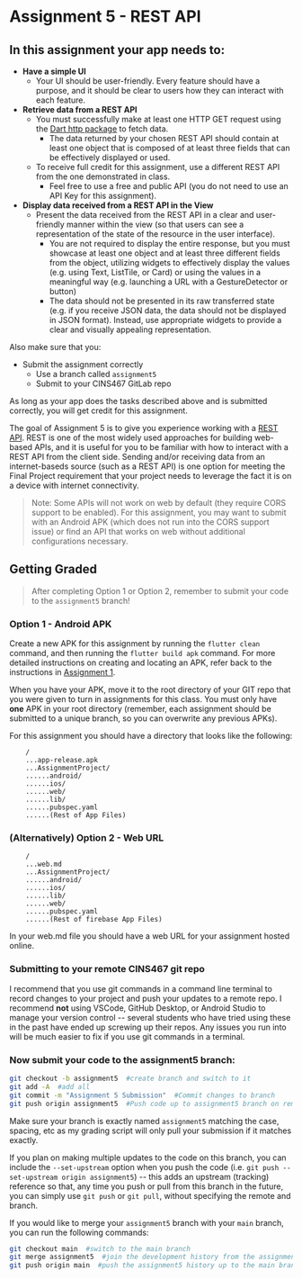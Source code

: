 # Assignment 5 - REST API

## In this assignment your app needs to:

* **Have a simple UI**
  * Your UI should be user-friendly. Every feature should have a purpose, and it should be clear to users how they can interact with each feature.
* **Retrieve data from a REST API**
  * You must successfully make at least one HTTP GET request using the [Dart http package](https://pub.dev/packages/http) to fetch data.
    * The data returned by your chosen REST API should contain at least one object that is composed of at least three fields that can be effectively displayed or used.
  * To receive full credit for this assignment, use a different REST API from the one demonstrated in class.
    * Feel free to use a free and public API (you do not need to use an API Key for this assignment).
* **Display data received from a REST API in the View**
  * Present the data received from the REST API in a clear and user-friendly manner within the view (so that users can see a representation of the state of the resource in the user interface).
    * You are not required to display the entire response, but you must showcase at least one object and at least three different fields from the object, utilizing widgets to effectively display the values (e.g. using Text, ListTile, or Card) or using the values in a meaningful way (e.g. launching a URL with a GestureDetector or button)
    * The data should not be presented in its raw transferred state (e.g. if you receive JSON data, the data should not be displayed in JSON format). Instead, use appropriate widgets to provide a clear and visually appealing representation.

Also make sure that you:
  * Submit the assignment correctly
    * Use a branch called `assignment5`
    * Submit to your CINS467 GitLab repo

As long as your app does the tasks described above and is submitted correctly, you will get credit for this assignment.

The goal of Assignment 5 is to give you experience working with a [REST API](https://www.redhat.com/en/topics/api/what-is-a-rest-api). REST is one of the most widely used approaches for building web-based APIs, and it is useful for you to be familiar with how to interact with a REST API from the client side. Sending and/or receiving data from an internet-baseds source (such as a REST API) is one option for meeting the Final Project requirement that your project needs to leverage the fact it is on a device with internet connectivity.

> Note: Some APIs will not work on web by default (they require CORS support to be enabled). For this assignment, you may want to submit with an Android APK (which does not run into the CORS support issue) or find an API that works on web without additional configurations necessary.

## Getting Graded

> After completing Option 1 or Option 2, remember to submit your code to the `assignment5` branch!

### Option 1 - Android APK

Create a new APK for this assignment by running the `flutter clean` command, and then running the `flutter build apk` command. For more detailed instructions on creating and locating an APK, refer back to the instructions in [Assignment 1](https://github.com/shelleywong/CINS467-Course-Materials/blob/main/Assignments/Assignment1.md#getting-graded).

When you have your APK, move it to the root directory of your GIT repo that you were given to turn in assignments for this class. You must only have **one** APK in your root directory (remember, each assignment should be submitted to a unique branch, so you can overwrite any previous APKs).

For this assignment you should have a directory that looks like the following:

```
    /
    ...app-release.apk
    ...AssignmentProject/
    ......android/
    ......ios/
    ......web/
    ......lib/
    ......pubspec.yaml
    ......(Rest of App Files)
```

### (Alternatively) Option 2 - Web URL

```
    /
    ...web.md
    ...AssignmentProject/
    ......android/
    ......ios/
    ......lib/
    ......web/
    ......pubspec.yaml
    ......(Rest of firebase App Files)
```
In your web.md file you should have a web URL for your assignment hosted online.

### Submitting to your remote CINS467 git repo

I recommend that you use git commands in a command line terminal to record changes to your project and push your updates to a remote repo. I recommend **not** using VSCode, GitHub Desktop, or Android Studio to manage your version control -- several students who have tried using these in the past have ended up screwing up their repos. Any issues you run into will be much easier to fix if you use git commands in a terminal.

### Now submit your code to the **assignment5** branch:

```bash
git checkout -b assignment5  #create branch and switch to it
git add -A  #add all
git commit -m "Assignment 5 Submission"  #Commit changes to branch
git push origin assignment5  #Push code up to assignment5 branch on remote
```

Make sure your branch is exactly named `assignment5` matching the case, spacing, etc as my grading script will only pull your submission if it matches exactly.

If you plan on making multiple updates to the code on this branch, you can include the `--set-upstream` option when you push the code (i.e. `git push --set-upstream origin assignment5`) -- this adds an upstream (tracking) reference so that, any time you push or pull from this branch in the future, you can simply use `git push` or `git pull`, without specifying the remote and branch.

If you would like to merge your `assignment5` branch with your `main` branch, you can run the following commands:
```bash
git checkout main  #switch to the main branch
git merge assignment5  #join the development history from the assignment5 branch with the current (main) branch
git push origin main  #push the assignment5 history up to the main branch on the remote
```
